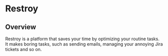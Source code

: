 # Restroy

## Overview

Restroy is a platform that saves your time by optimizing your routine tasks. It makes boring
tasks, such as sending emails, managing your annoying Jira tickets and so on.
